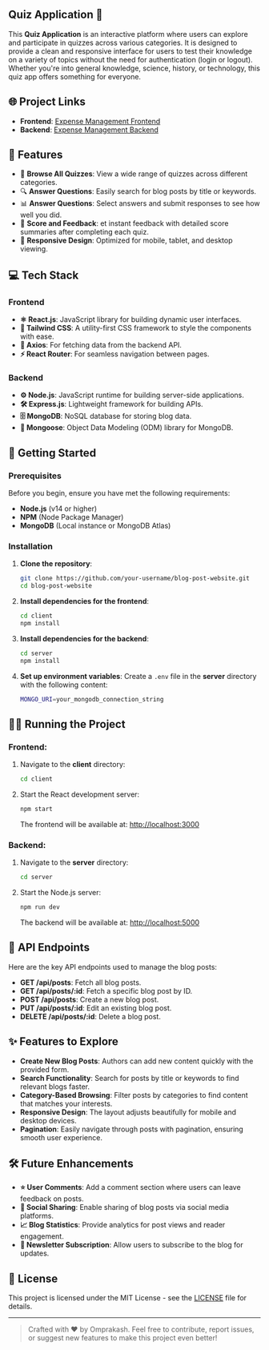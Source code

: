 ## **Quiz Application 🌟**

This **Quiz Application** is an interactive platform where users can explore and participate in quizzes across various categories. It is designed to provide a clean and responsive interface for users to test their knowledge on a variety of topics without the need for authentication (login or logout). Whether you're into general knowledge, science, history, or technology, this quiz app offers something for everyone.

## 🌐 Project Links

- **Frontend**: [Expense Management Frontend](https://quiz-app-nu-swart.vercel.app/)
- **Backend**: [Expense Management Backend](https://quiz-app-qh9b.onrender.com/api)

## **🌟 Features**

- 📰 **Browse All Quizzes**: View a wide range of quizzes across different categories.
- 🔍 **Answer Questions**: Easily search for blog posts by title or keywords.
- 📊 **Answer Questions**: Select answers and submit responses to see how well you did.
- 📅 **Score and Feedback**: et instant feedback with detailed score summaries after completing each quiz.
- 📱 **Responsive Design**: Optimized for mobile, tablet, and desktop viewing.

## **💻 Tech Stack**

### **Frontend**
- **⚛️ React.js**: JavaScript library for building dynamic user interfaces.
- **🎨 Tailwind CSS**: A utility-first CSS framework to style the components with ease.
- **📡 Axios**: For fetching data from the backend API.
- **⚡ React Router**: For seamless navigation between pages.

### **Backend**
- **⚙️ Node.js**: JavaScript runtime for building server-side applications.
- **🛠 Express.js**: Lightweight framework for building APIs.
- **🗄 MongoDB**: NoSQL database for storing blog data.
- **🌱 Mongoose**: Object Data Modeling (ODM) library for MongoDB.

## **🚀 Getting Started**

### **Prerequisites**
Before you begin, ensure you have met the following requirements:
- **Node.js** (v14 or higher)
- **NPM** (Node Package Manager)
- **MongoDB** (Local instance or MongoDB Atlas)

### **Installation**

1. **Clone the repository**:
    ```bash
    git clone https://github.com/your-username/blog-post-website.git
    cd blog-post-website
    ```

2. **Install dependencies for the frontend**:
    ```bash
    cd client
    npm install
    ```

3. **Install dependencies for the backend**:
    ```bash
    cd server
    npm install
    ```

4. **Set up environment variables**:
    Create a `.env` file in the **server** directory with the following content:
    ```bash
    MONGO_URI=your_mongodb_connection_string
    ```

## **🏃‍♂️ Running the Project**

### **Frontend**:
1. Navigate to the **client** directory:
    ```bash
    cd client
    ```

2. Start the React development server:
    ```bash
    npm start
    ```

   The frontend will be available at: [http://localhost:3000](http://localhost:3000)

### **Backend**:
1. Navigate to the **server** directory:
    ```bash
    cd server
    ```

2. Start the Node.js server:
    ```bash
    npm run dev
    ```

   The backend will be available at: [http://localhost:5000](http://localhost:5000)

## **📄 API Endpoints**

Here are the key API endpoints used to manage the blog posts:

- **GET /api/posts**: Fetch all blog posts.
- **GET /api/posts/:id**: Fetch a specific blog post by ID.
- **POST /api/posts**: Create a new blog post.
- **PUT /api/posts/:id**: Edit an existing blog post.
- **DELETE /api/posts/:id**: Delete a blog post.


## **✨ Features to Explore**

- **Create New Blog Posts**: Authors can add new content quickly with the provided form.
- **Search Functionality**: Search for posts by title or keywords to find relevant blogs faster.
- **Category-Based Browsing**: Filter posts by categories to find content that matches your interests.
- **Responsive Design**: The layout adjusts beautifully for mobile and desktop devices.
- **Pagination**: Easily navigate through posts with pagination, ensuring smooth user experience.

## **🛠 Future Enhancements**

- **⭐ User Comments**: Add a comment section where users can leave feedback on posts.
- **🔗 Social Sharing**: Enable sharing of blog posts via social media platforms.
- **📈 Blog Statistics**: Provide analytics for post views and reader engagement.
- **📧 Newsletter Subscription**: Allow users to subscribe to the blog for updates.

## **📝 License**

This project is licensed under the MIT License - see the [LICENSE](LICENSE) file for details.

---

> Crafted with ❤️ by Omprakash. Feel free to contribute, report issues, or suggest new features to make this project even better!


